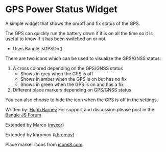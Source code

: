 # GPS Power Status Widget

A simple widget that shows the on/off and fix status of the GPS.

The GPS can quickly run the battery down if it is on all the time so
it is useful to know if it has been switched on or not.

- Uses Bangle.isGPSOn()

There are two icons which can be used to visualize the GPS/GNSS status:
1. A cross colored depending on the GPS/GNSS status
    - Shows in grey when the GPS is off
    - Shows in amber when the GPS is on but has no fix
    - Shows in green when the GPS is on and has a fix
2. Different place markers depending on GPS/GNSS status

You can also choose to hide the icon when the GPS is off in the settings.
    
Written by: [Hugh Barney](https://github.com/hughbarney) For support
and discussion please post in the [Bangle JS
Forum](http://forum.espruino.com/microcosms/1424/)

Extended by Marco ([myxor](https://github.com/myxor))

Extended by khromov ([khromov](https://github.com/khromov))

Place marker icons from [icons8.com](https://icons8.com/icon/set/maps/material-outlined).

